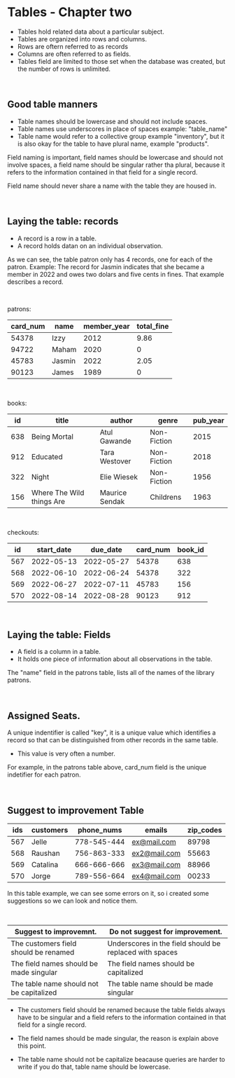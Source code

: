 <h1>Tables - Chapter two</h1>

- Tables hold related data about a particular subject.
- Tables are organized into rows and columns.
- Rows are oftern referred to as records
- Columns are often referred to as fields.
- Tables field are limited to those set when the database was created, but the number of rows is unlimited.


<br>

<h2> Good table manners </h2> 

- Table names should be lowercase and should not include spaces.
- Table names use underscores in place of spaces example: "table_name"
- Table name would refer to a collective group example "inventory", but it is also okay for the table to have plural name, example "products".

Field naming is important, field names should be lowercase and should not involve spaces, a field name should be singular rather tha plural, because it refers to the information contained in that field for a single record.

Field name should never share a name with the table they are housed in.


<br>


<h2> Laying the table: records</h2>

- A record is a row in a table.
- A record holds datan on an individual observation.

As we can see, the table patron only has 4 records, one for each of the patron.
Example: The record for Jasmin indicates that she became a member in 2022 and owes two dolars and five cents in fines. That example describes a record.




<br>

patrons: 

| card_num 	| name   	| member_year 	| total_fine 	|
|----------	|--------	|-------------	|------------	|
| 54378    	| Izzy   	| 2012        	| 9.86       	|
| 94722    	| Maham  	| 2020        	| 0          	|
| 45783    	| Jasmin 	| 2022        	| 2.05       	|
| 90123    	| James  	| 1989        	| 0          	|

<br>

books:

| id  	| title                     	| author         	| genre       	| pub_year 	|
|-----	|---------------------------	|----------------	|-------------	|----------	|
| 638 	| Being Mortal              	| Atul Gawande   	| Non-Fiction 	| 2015     	|
| 912 	| Educated                  	| Tara Westover  	| Non-Fiction 	| 2018     	|
| 322 	| Night                     	| Elie Wiesek    	| Non-Fiction 	| 1956     	|
| 156 	| Where The Wild things Are 	| Maurice Sendak 	| Childrens   	| 1963     	|

<br>

checkouts:

| id  	| start_date 	| due_date   	| card_num 	| book_id 	|
|-----	|------------	|------------	|----------	|---------	|
| 567 	| 2022-05-13 	| 2022-05-27 	| 54378    	| 638     	|
| 568 	| 2022-06-10 	| 2022-06-24 	| 54378    	| 322     	|
| 569 	| 2022-06-27 	| 2022-07-11 	| 45783    	| 156     	|
| 570 	| 2022-08-14 	| 2022-08-28 	| 90123    	| 912     	|

<br>

<h2>Laying the table: Fields</h2>

- A field is a column in a table.
- It holds one piece of information about all observations in the table.

The "name" field in the patrons table, lists all of the names of the library patrons.

<br>
<h2> Assigned Seats. </h2>

A unique indentifier is called "key", it is a unique value which identifies a record so that can be distinguished from other records in the same table.

- This value is very often a number.

For example, in the patrons table above, card_num field is the unique indetifier for each patron.

<br>


<h2> Suggest to improvement Table</h2>

| ids 	| customers 	| phone_nums  	| emails       	| zip_codes 	|
|-----	|-----------	|-------------	|--------------	|-----------	|
| 567 	| Jelle     	| 778-545-444 	| ex@mail.com  	| 89798     	|
| 568 	| Raushan   	| 756-863-333 	| ex2@mail.com 	| 55663     	|
| 569 	| Catalina  	| 666-666-666 	| ex3@mail.com 	| 88966     	|
| 570 	| Jorge     	| 789-556-664 	| ex4@mail.com 	| 00233     	|


In this table example, we can see some errors on it, so i created some suggestions so we can look and notice them.





<br>


| Suggest to improvemnt.                   	| Do not suggest for improvement.                         	|
|------------------------------------------	|---------------------------------------------------------	|
| The customers field should be renamed    	| Underscores in the field should be replaced with spaces 	|
| The field names should be made singular  	| The field names should be capitalized                   	|
| The table name should not be capitalized 	| The table name should be made singular                  	|

-  The customers field should be renamed because the table fields always have to be singular and a field refers to the information contained in that field for a single record.

- The field names should be made singular, the reason is explain above this point.

- The table name should not be capitalize beacause queries are harder to write if you do that, table name should be lowercase.
